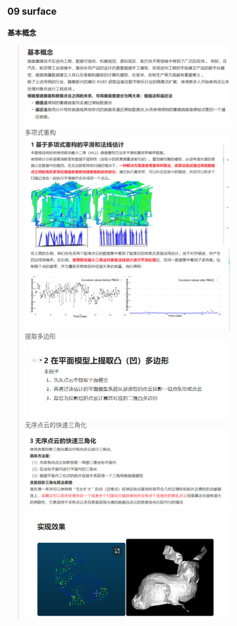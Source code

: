 ## 09 surface
### 基本概念
> ![Alt text](image.png)
> 多项式重构
> ![Alt text](image-1.png)
> ![Alt text](image-2.png)
> 提取多边形
> ![Alt text](image-3.png)
> 无序点云的快速三角化
> ![Alt text](image-4.png)
> ![Alt text](image-5.png)